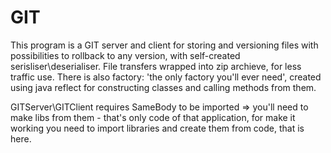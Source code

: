 # GIT
This program is a GIT server and client for storing and versioning files with possibilities to rollback to any version, with self-created serisliser\deserialiser. File transfers wrapped into zip archieve, for less traffic use. There is also factory: 'the only factory you'll ever need', created using java reflect for constructing classes and calling methods from them.

GITServer\GITClient requires SameBody to be imported => you'll need to make libs from them - that's only code of that application, for make it working you need to import libraries and create them from code, that is here.
